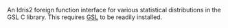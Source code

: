 An Idris2 foreign function interface for various statistical distributions in the GSL C library.
This requires [GSL](https://www.gnu.org/software/gsl/) to be readily installed.
